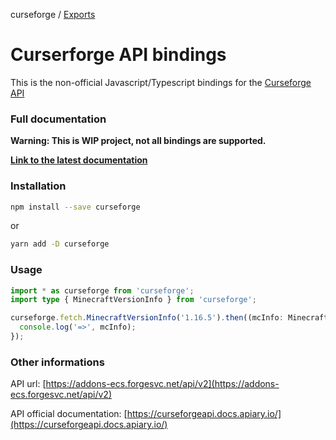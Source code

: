 curseforge / [Exports](modules.md)

# Curserforge API bindings

This is the non-official Javascript/Typescript bindings for the [Curseforge API](https://curseforgeapi.docs.apiary.io/)

### Full documentation

**Warning: This is WIP project, not all bindings are supported.**

[**Link to the latest documentation**](https://github.com/guillaumearm/curseforge/blob/master/docs/modules.md)

### Installation

```bash
npm install --save curseforge
```

or

```bash
yarn add -D curseforge
```

### Usage

```ts
import * as curseforge from 'curseforge';
import type { MinecraftVersionInfo } from 'curseforge';

curseforge.fetch.MinecraftVersionInfo('1.16.5').then((mcInfo: MinecraftVersionInfo) => {
  console.log('=>', mcInfo);
});
```

### Other informations

API url: [https://addons-ecs.forgesvc.net/api/v2](https://addons-ecs.forgesvc.net/api/v2)

API official documentation: [https://curseforgeapi.docs.apiary.io/](https://curseforgeapi.docs.apiary.io/)
